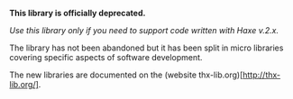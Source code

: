 **This library is officially deprecated.**

*Use this library only if you need to support code written with Haxe v.2.x.*

The library has not been abandoned but it has been split in micro libraries covering specific aspects of software development.

The new libraries are documented on the (website thx-lib.org)[http://thx-lib.org/].
